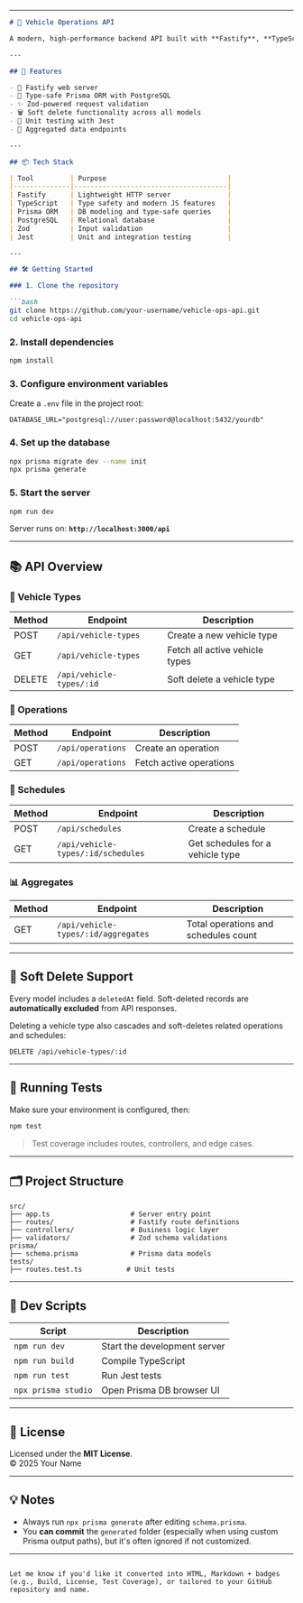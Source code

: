 
---

```md
# 🚗 Vehicle Operations API

A modern, high-performance backend API built with **Fastify**, **TypeScript**, and **Prisma ORM**. Designed to manage vehicle types, operations, and schedules with full support for **soft deletes**.

---

## 📌 Features

- 🚀 Fastify web server
- 🧠 Type-safe Prisma ORM with PostgreSQL
- ✨ Zod-powered request validation
- 🗑️ Soft delete functionality across all models
- 🧪 Unit testing with Jest
- 🔄 Aggregated data endpoints

---

## 📦 Tech Stack

| Tool         | Purpose                              |
|--------------|--------------------------------------|
| Fastify      | Lightweight HTTP server              |
| TypeScript   | Type safety and modern JS features   |
| Prisma ORM   | DB modeling and type-safe queries    |
| PostgreSQL   | Relational database                  |
| Zod          | Input validation                     |
| Jest         | Unit and integration testing         |

---

## 🛠️ Getting Started

### 1. Clone the repository

```bash
git clone https://github.com/your-username/vehicle-ops-api.git
cd vehicle-ops-api
```

### 2. Install dependencies

```bash
npm install
```

### 3. Configure environment variables

Create a `.env` file in the project root:

```env
DATABASE_URL="postgresql://user:password@localhost:5432/yourdb"
```

### 4. Set up the database

```bash
npx prisma migrate dev --name init
npx prisma generate
```

### 5. Start the server

```bash
npm run dev
```

Server runs on: **`http://localhost:3000/api`**

---

## 📚 API Overview

### 🚗 Vehicle Types

| Method | Endpoint                        | Description                       |
|--------|----------------------------------|-----------------------------------|
| POST   | `/api/vehicle-types`            | Create a new vehicle type         |
| GET    | `/api/vehicle-types`            | Fetch all active vehicle types    |
| DELETE | `/api/vehicle-types/:id`        | Soft delete a vehicle type        |

### 🧾 Operations

| Method | Endpoint               | Description               |
|--------|------------------------|---------------------------|
| POST   | `/api/operations`      | Create an operation       |
| GET    | `/api/operations`      | Fetch active operations   |

### 📅 Schedules

| Method | Endpoint                                 | Description                          |
|--------|------------------------------------------|--------------------------------------|
| POST   | `/api/schedules`                         | Create a schedule                    |
| GET    | `/api/vehicle-types/:id/schedules`       | Get schedules for a vehicle type     |

### 📊 Aggregates

| Method | Endpoint                                  | Description                               |
|--------|-------------------------------------------|-------------------------------------------|
| GET    | `/api/vehicle-types/:id/aggregates`       | Total operations and schedules count      |

---

## 🔐 Soft Delete Support

Every model includes a `deletedAt` field. Soft-deleted records are **automatically excluded** from API responses.

Deleting a vehicle type also cascades and soft-deletes related operations and schedules:

```http
DELETE /api/vehicle-types/:id
```

---

## 🧪 Running Tests

Make sure your environment is configured, then:

```bash
npm test
```

> Test coverage includes routes, controllers, and edge cases.

---

## 🗂️ Project Structure

```
src/
├── app.ts                    # Server entry point
├── routes/                   # Fastify route definitions
├── controllers/              # Business logic layer
├── validators/               # Zod schema validations
prisma/
├── schema.prisma             # Prisma data models
tests/
├── routes.test.ts           # Unit tests
```

---

## 🔧 Dev Scripts

| Script              | Description                     |
|---------------------|---------------------------------|
| `npm run dev`       | Start the development server    |
| `npm run build`     | Compile TypeScript              |
| `npm run test`      | Run Jest tests                  |
| `npx prisma studio`| Open Prisma DB browser UI       |

---

## 📄 License

Licensed under the **MIT License**.  
© 2025 Your Name

---

## 💡 Notes

- Always run `npx prisma generate` after editing `schema.prisma`.
- You **can commit** the `generated` folder (especially when using custom Prisma output paths), but it's often ignored if not customized.

---

```

Let me know if you'd like it converted into HTML, Markdown + badges (e.g., Build, License, Test Coverage), or tailored to your GitHub repository and name.